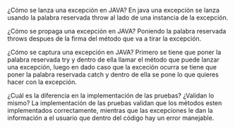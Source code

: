 ¿Cómo se lanza una excepción en JAVA?
En java una excepción se lanza usando la palabra reservada throw al lado de una instancia de la excepción.

¿Cómo se propaga una excepción en JAVA?
Poniendo la palabra reservada throws despues de la firma del método que va a tirar la excepción.

¿Cómo se captura una excepción en JAVA?
Primero se tiene que poner la palabra reservada try y dentro de ella llamar el método que puede lanzar una excepción,
luego en dado caso que la exceción ocurra se tiene que poner la palabra reservada catch y dentro de ella se pone lo que quieres
hacer con la excepción.

¿Cuál es la diferencia en la implementación de las pruebas? ¿Validan lo mismo?
La implementación de las pruebas validan que los métodos esten implementados correctamente, mientras que las excepciones
le dan la información a el usuario que dentro del código hay un error manejable.
